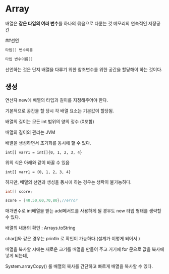 # Array

배열은 **같은 타입의 여러 변수**를 하나의 묶음으로 다룬는 것
메모리의 연속적인 저장공간 

##선언  

```java
타입[] 변수이름

타입 변수이름[]
```


선언하는 것은 단지 배열을 다루기 위한 참조변수를 위한 공간을 할당해야 하는 것이다. 

## 생성
연산자 new에 배열의 타입과 길이를 지정해주어야 한다. 

기본적으로 공간을 할 당시 각 배열 요소는 기본값이 할당됨. 

배열의 길이는 모든 int 범위의 양의 정수 (0포함)

배열의 길이의 관리는 JVM 

배열을 생성하면서 초기화를 동시에 할 수 있다. 

`int[] varr1 = int[]{0, 1, 2, 3, 4}`

위의 식은 아래와 같이 바꿀 수 있음 

`int[] varr1 = {0, 1, 2, 3, 4}`

하지만, 배열의 선언과 생성을 동시에 하는 경우는 생락이 불가능하다. 

```java
int[] score;

score = {40,50,60,70,80};//error
```

매개변수로 int배열을 받는 add메서드를 사용하게 될 경우도 new 타입 형태를 생략할 수 있다.

배열의 내용의 확인 : Arrays.toString 

char[]와 같은 경우는 println 로 확인이 가능하다.(설계가 이렇게 되어서 ) 

배열을 복사할 시에는 새로운 크기를 배열을 만들어 주고 거기에 for 문으로 값을 복사에 넣게 되는데, 

System.arrayCopy() 룰 배열의 복사를 간단하고 빠르게 배열을 복사할 수 있다. 






